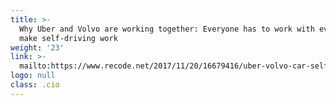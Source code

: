 ```yaml
---
title: >-
  Why Uber and Volvo are working together: Everyone has to work with everyone to
  make self-driving work
weight: '23'
link: >-
  mailto:https://www.recode.net/2017/11/20/16679416/uber-volvo-car-self-driving-ride-relationship-apple-didi-lyft
logo: null
class: .cio
---
```



